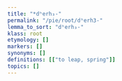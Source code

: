 ```yaml
---
title: "*dʰerh₃-"
permalink: "/pie/root/dʰerh3-"
lemma_to_sort: "dʰerh₃-"
klass: root
etymology: []
markers: []
synonyms: []
definitions: [["to leap, spring"]]
topics: []
---
```

